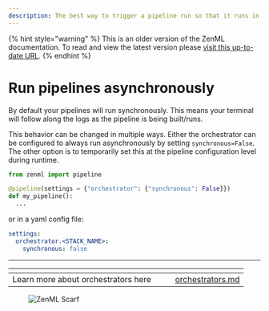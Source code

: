 ```yaml
---
description: The best way to trigger a pipeline run so that it runs in the background
---
```


{% hint style="warning" %}
This is an older version of the ZenML documentation. To read and view the latest version please [visit this up-to-date URL](https://docs.zenml.io).
{% endhint %}


# Run pipelines asynchronously

By default your pipelines will run synchronously. This means your terminal will follow along the logs as the pipeline is being built/runs.&#x20;

This behavior can be changed in multiple ways. Either the orchestrator can be configured to always run asynchronously by setting `synchronous=False`. The other option is to temporarily set this at the pipeline configuration level during runtime.

```python
from zenml import pipeline

@pipeline(settings = {"orchestrator": {"synchronous": False}})
def my_pipeline():
  ...
```

or in a yaml config file:

```yaml
settings:
  orchestrator.<STACK_NAME>:
    synchronous: false
```

***

<table data-view="cards"><thead><tr><th></th><th></th><th></th><th data-hidden data-card-target data-type="content-ref"></th></tr></thead><tbody><tr><td>Learn more about orchestrators here</td><td></td><td></td><td><a href="../../../component-guide/orchestrators/orchestrators.md">orchestrators.md</a></td></tr></tbody></table>
<!-- For scarf -->
<figure><img alt="ZenML Scarf" referrerpolicy="no-referrer-when-downgrade" src="https://static.scarf.sh/a.png?x-pxid=f0b4f458-0a54-4fcd-aa95-d5ee424815bc" /></figure>